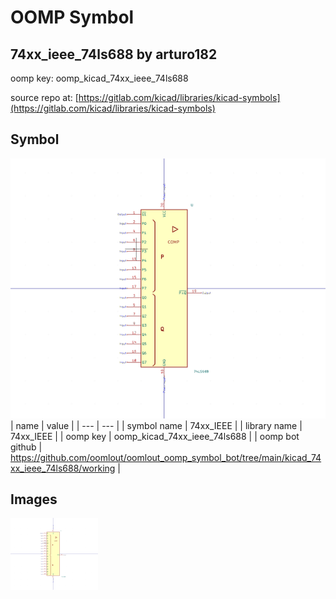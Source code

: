 # OOMP Symbol  
## 74xx_ieee_74ls688  by arturo182  
  
oomp key: oomp_kicad_74xx_ieee_74ls688  
  
source repo at: [https://gitlab.com/kicad/libraries/kicad-symbols](https://gitlab.com/kicad/libraries/kicad-symbols)  
## Symbol  
  
[![working.png](working_600.png)](working.png)  
| name | value | 
| --- | --- | 
| symbol name | 74xx_IEEE | 
| library name | 74xx_IEEE | 
| oomp key | oomp_kicad_74xx_ieee_74ls688 | 
| oomp bot github | https://github.com/oomlout/oomlout_oomp_symbol_bot/tree/main/kicad_74xx_ieee_74ls688/working | 
## Images  
  
[![working.png](working_140.png)](working.png)  
